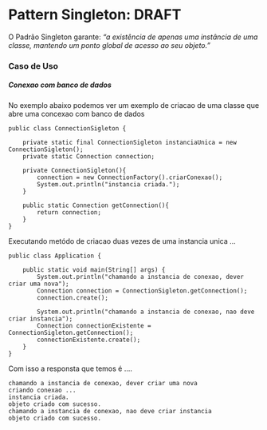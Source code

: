 # Pattern Singleton: DRAFT

O Padrão Singleton garante: _“a existência de apenas uma instância de uma classe, mantendo um ponto global de acesso ao seu objeto.”_


### Caso de Uso
##### Conexao com banco de dados


No exemplo abaixo podemos ver um exemplo de criacao de uma classe que abre uma concexao com banco de dados

    public class ConnectionSigleton {
    
        private static final ConnectionSigleton instanciaUnica = new ConnectionSigleton();
        private static Connection connection;
    
        private ConnectionSigleton(){
            connection = new ConnectionFactory().criarConexao();
            System.out.println("instancia criada.");
        }
    
        public static Connection getConnection(){
            return connection;
        }
    }

Executando metódo de criacao duas vezes de uma instancia unica ...

    public class Application {
    
        public static void main(String[] args) {
            System.out.println("chamando a instancia de conexao, dever criar uma nova");
            Connection connection = ConnectionSigleton.getConnection();
            connection.create();
    
            System.out.println("chamando a instancia de conexao, nao deve criar instancia");
            Connection connectionExistente = ConnectionSigleton.getConnection();
            connectionExistente.create();
        }
    }
    
Com isso a responsta que temos é ....

    chamando a instancia de conexao, dever criar uma nova
    criando conexao ...
    instancia criada.
    objeto criado com sucesso.
    chamando a instancia de conexao, nao deve criar instancia
    objeto criado com sucesso.
    